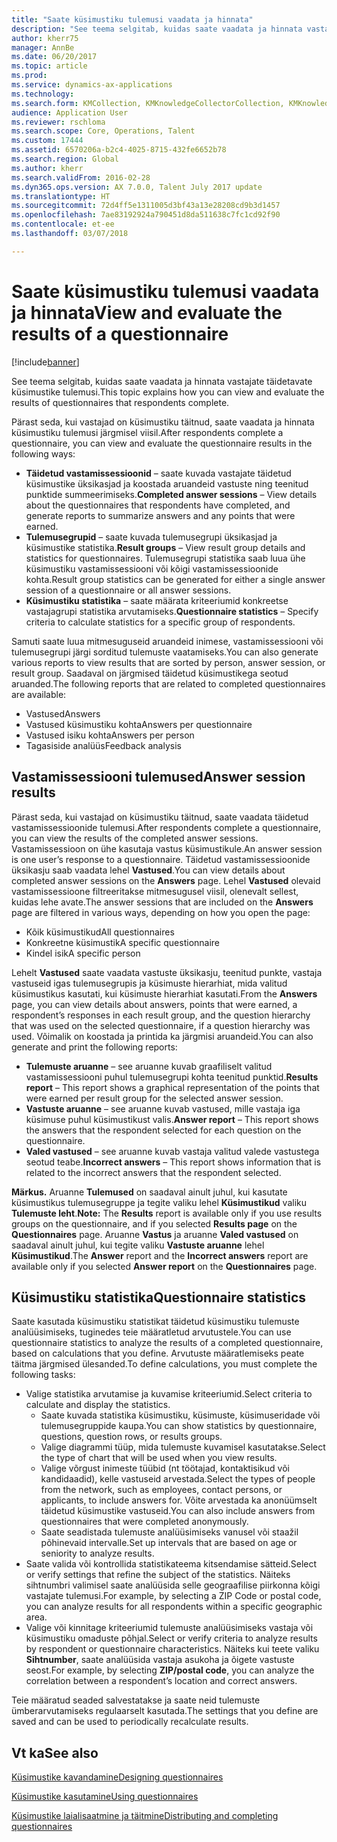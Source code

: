```yaml
---
title: "Saate küsimustiku tulemusi vaadata ja hinnata"
description: "See teema selgitab, kuidas saate vaadata ja hinnata vastajate täidetavate küsimustike tulemusi."
author: kherr75
manager: AnnBe
ms.date: 06/20/2017
ms.topic: article
ms.prod: 
ms.service: dynamics-ax-applications
ms.technology: 
ms.search.form: KMCollection, KMKnowledgeCollectorCollection, KMKnowledgeCollectorUserResults
audience: Application User
ms.reviewer: rschloma
ms.search.scope: Core, Operations, Talent
ms.custom: 17444
ms.assetid: 6570206a-b2c4-4025-8715-432fe6652b78
ms.search.region: Global
ms.author: kherr
ms.search.validFrom: 2016-02-28
ms.dyn365.ops.version: AX 7.0.0, Talent July 2017 update
ms.translationtype: HT
ms.sourcegitcommit: 72d4ff5e1311005d3bf43a13e28208cd9b3d1457
ms.openlocfilehash: 7ae83192924a790451d8da511638c7fc1cd92f90
ms.contentlocale: et-ee
ms.lasthandoff: 03/07/2018

---
```


# <a name="view-and-evaluate-the-results-of-a-questionnaire"></a><span data-ttu-id="b9f7b-103">Saate küsimustiku tulemusi vaadata ja hinnata</span><span class="sxs-lookup"><span data-stu-id="b9f7b-103">View and evaluate the results of a questionnaire</span></span>

[!include[banner](includes/banner.md)]

<span data-ttu-id="b9f7b-104">See teema selgitab, kuidas saate vaadata ja hinnata vastajate täidetavate küsimustike tulemusi.</span><span class="sxs-lookup"><span data-stu-id="b9f7b-104">This topic explains how you can view and evaluate the results of questionnaires that respondents complete.</span></span> 

<span data-ttu-id="b9f7b-105">Pärast seda, kui vastajad on küsimustiku täitnud, saate vaadata ja hinnata küsimustiku tulemusi järgmisel viisil.</span><span class="sxs-lookup"><span data-stu-id="b9f7b-105">After respondents complete a questionnaire, you can view and evaluate the questionnaire results in the following ways:</span></span>

-   <span data-ttu-id="b9f7b-106">**Täidetud vastamissessioonid** – saate kuvada vastajate täidetud küsimustike üksikasjad ja koostada aruandeid vastuste ning teenitud punktide summeerimiseks.</span><span class="sxs-lookup"><span data-stu-id="b9f7b-106">**Completed answer sessions** – View details about the questionnaires that respondents have completed, and generate reports to summarize answers and any points that were earned.</span></span>
-   <span data-ttu-id="b9f7b-107">**Tulemusegrupid** – saate kuvada tulemusegrupi üksikasjad ja küsimustike statistika.</span><span class="sxs-lookup"><span data-stu-id="b9f7b-107">**Result groups** – View result group details and statistics for questionnaires.</span></span> <span data-ttu-id="b9f7b-108">Tulemusegrupi statistika saab luua ühe küsimustiku vastamissessiooni või kõigi vastamissessioonide kohta.</span><span class="sxs-lookup"><span data-stu-id="b9f7b-108">Result group statistics can be generated for either a single answer session  of a questionnaire or all answer sessions.</span></span>
-   <span data-ttu-id="b9f7b-109">**Küsimustiku statistika** – saate määrata kriteeriumid konkreetse vastajagrupi statistika arvutamiseks.</span><span class="sxs-lookup"><span data-stu-id="b9f7b-109">**Questionnaire statistics** – Specify criteria to calculate statistics for a specific group of respondents.</span></span>

<span data-ttu-id="b9f7b-110">Samuti saate luua mitmesuguseid aruandeid inimese, vastamissessiooni või tulemusegrupi järgi sorditud tulemuste vaatamiseks.</span><span class="sxs-lookup"><span data-stu-id="b9f7b-110">You can also generate various reports to view results that are sorted by person, answer session, or result group.</span></span> <span data-ttu-id="b9f7b-111">Saadaval on järgmised täidetud küsimustikega seotud aruanded.</span><span class="sxs-lookup"><span data-stu-id="b9f7b-111">The following reports that are related to completed questionnaires are available:</span></span>

-   <span data-ttu-id="b9f7b-112">Vastused</span><span class="sxs-lookup"><span data-stu-id="b9f7b-112">Answers</span></span>
-   <span data-ttu-id="b9f7b-113">Vastused küsimustiku kohta</span><span class="sxs-lookup"><span data-stu-id="b9f7b-113">Answers per questionnaire</span></span>
-   <span data-ttu-id="b9f7b-114">Vastused isiku kohta</span><span class="sxs-lookup"><span data-stu-id="b9f7b-114">Answers per person</span></span>
-   <span data-ttu-id="b9f7b-115">Tagasiside analüüs</span><span class="sxs-lookup"><span data-stu-id="b9f7b-115">Feedback analysis</span></span>

## <a name="answer-session-results"></a><span data-ttu-id="b9f7b-116">Vastamissessiooni tulemused</span><span class="sxs-lookup"><span data-stu-id="b9f7b-116">Answer session results</span></span>
<span data-ttu-id="b9f7b-117">Pärast seda, kui vastajad on küsimustiku täitnud, saate vaadata täidetud vastamissessioonide tulemusi.</span><span class="sxs-lookup"><span data-stu-id="b9f7b-117">After respondents complete a questionnaire, you can view the results of the completed answer sessions.</span></span> <span data-ttu-id="b9f7b-118">Vastamissessioon on ühe kasutaja vastus küsimustikule.</span><span class="sxs-lookup"><span data-stu-id="b9f7b-118">An answer session is one user’s response to a questionnaire.</span></span> <span data-ttu-id="b9f7b-119">Täidetud vastamissessioonide üksikasju saab vaadata lehel **Vastused**.</span><span class="sxs-lookup"><span data-stu-id="b9f7b-119">You can view details about completed answer sessions on the **Answers** page.</span></span> <span data-ttu-id="b9f7b-120">Lehel **Vastused** olevaid vastamissessioone filtreeritakse mitmesugusel viisil, olenevalt sellest, kuidas lehe avate.</span><span class="sxs-lookup"><span data-stu-id="b9f7b-120">The answer sessions that are included on the **Answers** page are filtered in various ways, depending on how you open the page:</span></span>

-   <span data-ttu-id="b9f7b-121">Kõik küsimustikud</span><span class="sxs-lookup"><span data-stu-id="b9f7b-121">All questionnaires</span></span>
-   <span data-ttu-id="b9f7b-122">Konkreetne küsimustik</span><span class="sxs-lookup"><span data-stu-id="b9f7b-122">A specific questionnaire</span></span>
-   <span data-ttu-id="b9f7b-123">Kindel isik</span><span class="sxs-lookup"><span data-stu-id="b9f7b-123">A specific person</span></span>

<span data-ttu-id="b9f7b-124">Lehelt **Vastused** saate vaadata vastuste üksikasju, teenitud punkte, vastaja vastuseid igas tulemusegrupis ja küsimuste hierarhiat, mida valitud küsimustikus kasutati, kui küsimuste hierarhiat kasutati.</span><span class="sxs-lookup"><span data-stu-id="b9f7b-124">From the **Answers** page, you can view details about answers, points that were earned, a respondent’s responses in each result group, and the question hierarchy that was used on the selected questionnaire, if a question hierarchy was used.</span></span> <span data-ttu-id="b9f7b-125">Võimalik on koostada ja printida ka järgmisi aruandeid.</span><span class="sxs-lookup"><span data-stu-id="b9f7b-125">You can also generate and print the following reports:</span></span>

-   <span data-ttu-id="b9f7b-126">**Tulemuste aruanne** – see aruanne kuvab graafiliselt valitud vastamissessiooni puhul tulemusegrupi kohta teenitud punktid.</span><span class="sxs-lookup"><span data-stu-id="b9f7b-126">**Results report** – This report shows a graphical representation of the points that were earned per result group for the selected answer session.</span></span>
-   <span data-ttu-id="b9f7b-127">**Vastuste aruanne** – see aruanne kuvab vastused, mille vastaja iga küsimuse puhul küsimustikust valis.</span><span class="sxs-lookup"><span data-stu-id="b9f7b-127">**Answer report** – This report shows the answers that the respondent selected for each question on the questionnaire.</span></span>
-   <span data-ttu-id="b9f7b-128">**Valed vastused** – see aruanne kuvab vastaja valitud valede vastustega seotud teabe.</span><span class="sxs-lookup"><span data-stu-id="b9f7b-128">**Incorrect answers** – This report shows information that is related to the incorrect answers that the respondent selected.</span></span>

<span data-ttu-id="b9f7b-129">**Märkus.** Aruanne **Tulemused** on saadaval ainult juhul, kui kasutate küsimustikus tulemusegruppe ja tegite valiku lehel **Küsimustikud** valiku **Tulemuste leht**.</span><span class="sxs-lookup"><span data-stu-id="b9f7b-129">**Note:** The **Results** report is available only if you use results groups on the questionnaire, and if you selected **Results page** on the **Questionnaires** page.</span></span> <span data-ttu-id="b9f7b-130">Aruanne **Vastus** ja aruanne **Valed vastused** on saadaval ainult juhul, kui tegite valiku **Vastuste aruanne** lehel **Küsimustikud**.</span><span class="sxs-lookup"><span data-stu-id="b9f7b-130">The **Answer** report and the **Incorrect answers** report are available only if you selected **Answer report** on the **Questionnaires** page.</span></span>

## <a name="questionnaire-statistics"></a><span data-ttu-id="b9f7b-131">Küsimustiku statistika</span><span class="sxs-lookup"><span data-stu-id="b9f7b-131">Questionnaire statistics</span></span>
<span data-ttu-id="b9f7b-132">Saate kasutada küsimustiku statistikat täidetud küsimustiku tulemuste analüüsimiseks, tuginedes teie määratletud arvutustele.</span><span class="sxs-lookup"><span data-stu-id="b9f7b-132">You can use questionnaire statistics to analyze the results of a completed questionnaire, based on calculations that you define.</span></span> <span data-ttu-id="b9f7b-133">Arvutuste määratlemiseks peate täitma järgmised ülesanded.</span><span class="sxs-lookup"><span data-stu-id="b9f7b-133">To define calculations, you must complete the following tasks:</span></span>

-   <span data-ttu-id="b9f7b-134">Valige statistika arvutamise ja kuvamise kriteeriumid.</span><span class="sxs-lookup"><span data-stu-id="b9f7b-134">Select criteria to calculate and display the statistics.</span></span>
    -   <span data-ttu-id="b9f7b-135">Saate kuvada statistika küsimustiku, küsimuste, küsimuseridade või tulemusegruppide kaupa.</span><span class="sxs-lookup"><span data-stu-id="b9f7b-135">You can show statistics by questionnaire, questions, question rows, or results groups.</span></span>
    -   <span data-ttu-id="b9f7b-136">Valige diagrammi tüüp, mida tulemuste kuvamisel kasutatakse.</span><span class="sxs-lookup"><span data-stu-id="b9f7b-136">Select the type of chart that will be used when you view results.</span></span>
    -   <span data-ttu-id="b9f7b-137">Valige võrgust inimeste tüübid (nt töötajad, kontaktisikud või kandidaadid), kelle vastuseid arvestada.</span><span class="sxs-lookup"><span data-stu-id="b9f7b-137">Select the types of people from the network, such as employees, contact persons, or applicants, to include answers for.</span></span> <span data-ttu-id="b9f7b-138">Võite arvestada ka anonüümselt täidetud küsimustike vastuseid.</span><span class="sxs-lookup"><span data-stu-id="b9f7b-138">You can also include answers from questionnaires that were completed anonymously.</span></span>
    -   <span data-ttu-id="b9f7b-139">Saate seadistada tulemuste analüüsimiseks vanusel või staažil põhinevaid intervalle.</span><span class="sxs-lookup"><span data-stu-id="b9f7b-139">Set up intervals that are based on age or seniority to analyze results.</span></span>
-   <span data-ttu-id="b9f7b-140">Saate valida või kontrollida statistikateema kitsendamise sätteid.</span><span class="sxs-lookup"><span data-stu-id="b9f7b-140">Select or verify settings that refine the subject of the statistics.</span></span> <span data-ttu-id="b9f7b-141">Näiteks sihtnumbri valimisel saate analüüsida selle geograafilise piirkonna kõigi vastajate tulemusi.</span><span class="sxs-lookup"><span data-stu-id="b9f7b-141">For example, by selecting a ZIP Code or postal code, you can analyze results for all respondents within a specific geographic area.</span></span>
-   <span data-ttu-id="b9f7b-142">Valige või kinnitage kriteeriumid tulemuste analüüsimiseks vastaja või küsimustiku omaduste põhjal.</span><span class="sxs-lookup"><span data-stu-id="b9f7b-142">Select or verify criteria to analyze results by respondent or questionnaire characteristics.</span></span> <span data-ttu-id="b9f7b-143">Näiteks kui teete valiku **Sihtnumber**, saate analüüsida vastaja asukoha ja õigete vastuste seost.</span><span class="sxs-lookup"><span data-stu-id="b9f7b-143">For example, by selecting **ZIP/postal code**, you can analyze the correlation between a respondent’s location and correct answers.</span></span>

<span data-ttu-id="b9f7b-144">Teie määratud seaded salvestatakse ja saate neid tulemuste ümberarvutamiseks regulaarselt kasutada.</span><span class="sxs-lookup"><span data-stu-id="b9f7b-144">The settings that you define are saved and can be used to periodically recalculate results.</span></span>

<a name="see-also"></a><span data-ttu-id="b9f7b-145">Vt ka</span><span class="sxs-lookup"><span data-stu-id="b9f7b-145">See also</span></span>
--------

[<span data-ttu-id="b9f7b-146">Küsimustike kavandamine</span><span class="sxs-lookup"><span data-stu-id="b9f7b-146">Designing questionnaires</span></span>](design-questionnaires.md)

[<span data-ttu-id="b9f7b-147">Küsimustike kasutamine</span><span class="sxs-lookup"><span data-stu-id="b9f7b-147">Using questionnaires</span></span>](questionnaires.md)

[<span data-ttu-id="b9f7b-148">Küsimustike laialisaatmine ja täitmine</span><span class="sxs-lookup"><span data-stu-id="b9f7b-148">Distributing and completing questionnaires</span></span>](distribute-questionnaires.md)


